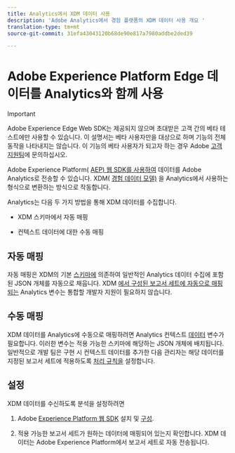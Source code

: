 ```yaml
---
title: Analytics에서 XDM 데이터 사용
description: 'Adobe Analytics에서 경험 플랫폼의 XDM 데이터 사용 개요 '
translation-type: tm+mt
source-git-commit: 31efa43043120b68de90e817a7980addbe2ded39

---
```





# Adobe Experience Platform Edge 데이터를 Analytics와 함께 사용

>[!IMPORTANT]
>
>Adobe Experience Edge Web SDK는 제공되지 않으며 초대받은 고객 간의 베타 테스트에만 사용할 수 있습니다. 이 설명서는 베타 사용자만을 대상으로 하며 기능의 전체 동작을 나타내지는 않습니다. 이 기능의 베타 사용자가 되고자 하는 경우 Adobe [고객 지원팀](https://helpx.adobe.com/kr/contact/enterprise-support.ec.html)에 문의하십시오.


Adobe Experience Platform( [AEP) 웹 SDK를 사용하여](https://docs.adobe.com/content/help/ko-KR/launch/using/extensions-ref/adobe-extension/aep-extension/overview.html) 데이터를 Adobe Analytics로 전송할 수 있습니다. XDM( [경험 데이터 모델)](https://docs.adobe.com/content/help/en/experience-platform/xdm/home.html) 을 Analytics에서 사용하는 형식으로 변환하는 방식으로 작동합니다.

Analytics는 다음 두 가지 방법을 통해 XDM 데이터를 수집합니다.

* XDM 스키마에서 자동 매핑

* 컨텍스트 데이터에 대한 수동 매핑

## 자동 매핑

자동 매핑은 XDM의 기본 [스키마에](https://docs.adobe.com/content/help/en/experience-platform/xdm/schema/composition.html) 의존하여 일반적인 Analytics 데이터 수집에 포함된 JSON 개체를 자동으로 채웁니다. XDM [에서 구성된 보고서 세트에 자동으로 매핑되는](https://git.corp.adobe.com/analytics-data-collection/anedge/blob/master/XDM_Translator.md) Analytics 변수는 통합할 개발자 지원이 필요하지 않습니다.

## 수동 매핑

XDM 데이터를 Analytics에 수동으로 매핑하려면 Analytics 컨텍스트 [데이터](https://docs.adobe.com/content/help/en/analytics/implementation/vars/page-vars/contextdata.html) 변수가 필요합니다. 이러한 변수는 적용 가능한 스키마에 해당하는 JSON 개체에 배치됩니다. 일반적으로 개발 팀은 구현 시 컨텍스트 데이터를 추가한 다음 관리자는 해당 데이터를 지정된 보고서 세트에 적용하도록 [처리 규칙을](https://docs.adobe.com/content/help/en/analytics/admin/admin-tools/processing-rules/processing-rules-configuration/t-processing-rules.html) 설정합니다.


## 설정

XDM 데이터를 수신하도록 분석을 설정하려면

1. Adobe [Experience Platform 웹 SDK](https://docs.adobe.com/content/help/en/experience-platform/edge/fundamentals/configuring-the-sdk.html) 설치 및 [구성](https://docs.adobe.com/content/help/en/experience-platform/edge/fundamentals/installing-the-sdk.html).

2. 적용 가능한 보고서 세트가 원하는 데이터에 매핑되어 있는지 확인합니다. XDM 데이터는 Adobe Experience Platform에서 보고서 세트로 자동 전송됩니다.

